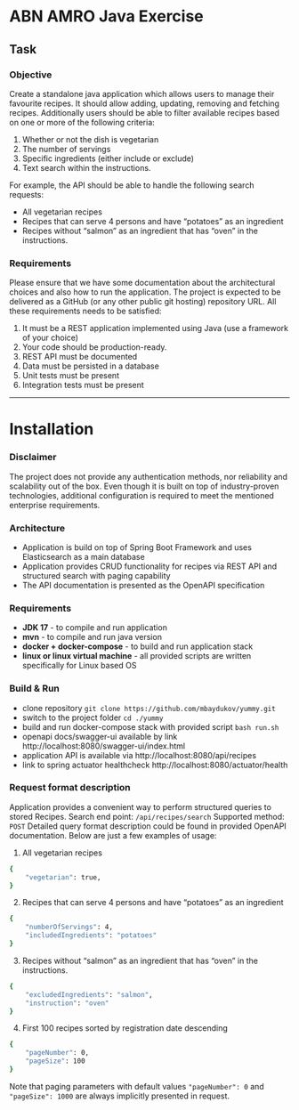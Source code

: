 # ABN AMRO Java Exercise

## Task

### Objective
Create a standalone java application which allows users to manage their favourite recipes. It should
allow adding, updating, removing and fetching recipes. Additionally users should be able to filter
available recipes based on one or more of the following criteria:

1. Whether or not the dish is vegetarian
2. The number of servings
3. Specific ingredients (either include or exclude)
4. Text search within the instructions.

  For example, the API should be able to handle the following search requests:
   * All vegetarian recipes
   * Recipes that can serve 4 persons and have “potatoes” as an ingredient
   * Recipes without “salmon” as an ingredient that has “oven” in the instructions.

### Requirements
   Please ensure that we have some documentation about the architectural choices and also how to
   run the application. The project is expected to be delivered as a GitHub (or any other public git
   hosting) repository URL.
   All these requirements needs to be satisfied:

1. It must be a REST application implemented using Java (use a framework of your choice)
2. Your code should be production-ready.
3. REST API must be documented
4. Data must be persisted in a database
5. Unit tests must be present
6. Integration tests must be present

-----------------------------------------------------------------

# Installation

### Disclaimer
The project does not provide any authentication methods, nor reliability and scalability out of the box. 
Even though it is built on top of industry-proven technologies, additional configuration is required to meet the mentioned enterprise requirements.

### Architecture
+ Application is build on top of Spring Boot Framework and uses Elasticsearch as a main database
+ Application provides CRUD functionality for recipes via REST API and structured search with paging capability
+ The API documentation is presented as the OpenAPI specification

### Requirements
+ **JDK 17** - to compile and run application
+ **mvn** - to compile and run java version
+ **docker + docker-compose** - to build and run application stack
+ **linux or linux virtual machine** - all provided scripts are written specifically for Linux based OS

### Build & Run

+ clone repository ```git clone https://github.com/mbaydukov/yummy.git```
+ switch to the project folder ```cd ./yummy```
+ build and run docker-compose stack with provided script ```bash run.sh```
+ openapi docs/swagger-ui available by link http://localhost:8080/swagger-ui/index.html
+ application API is available via http://localhost:8080/api/recipes
+ link to spring actuator healthcheck http://localhost:8080/actuator/health 

### Request format description
Application provides a convenient way to perform structured queries to stored Recipes.
Search end point: ```/api/recipes/search```
Supported method: ```POST```
Detailed query format description could be found in provided OpenAPI documentation.
Below are just a few examples of usage:

1. All vegetarian recipes
```bash
{
    "vegetarian": true,
}
```

2. Recipes that can serve 4 persons and have “potatoes” as an ingredient
```bash
{
    "numberOfServings": 4,
    "includedIngredients": "potatoes"
}
```

3. Recipes without “salmon” as an ingredient that has “oven” in the instructions.
```bash
{
    "excludedIngredients": "salmon",
    "instruction": "oven"
}
```

4. First 100 recipes sorted by registration date descending
```bash
{
    "pageNumber": 0,
    "pageSize": 100
}
```

Note that paging parameters with default values ```"pageNumber": 0``` and ```"pageSize": 1000``` are always implicitly presented in request.
